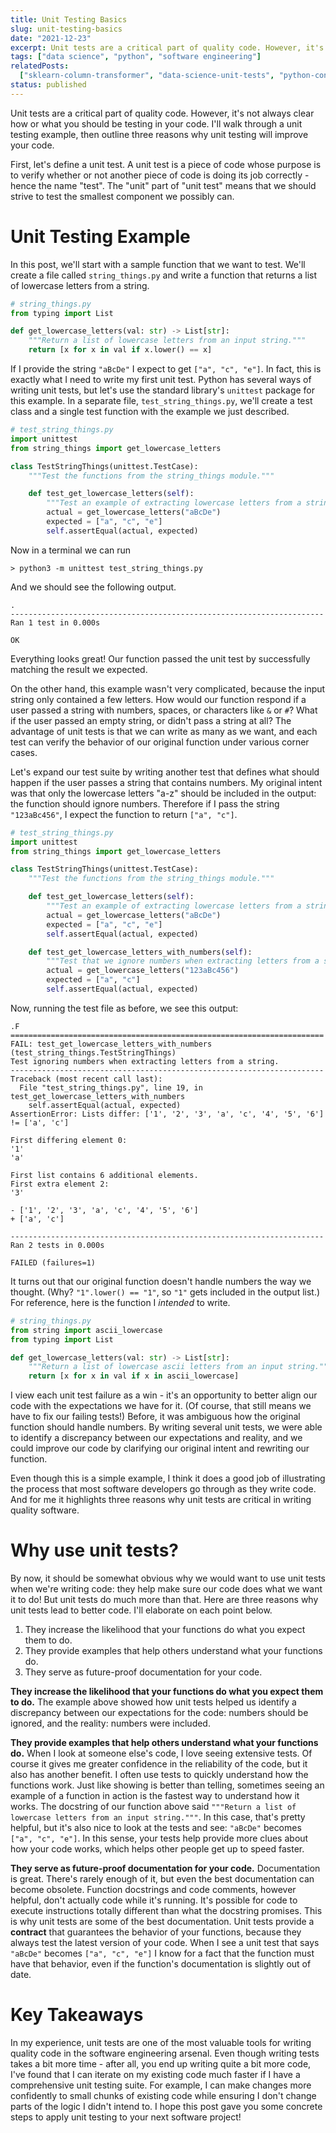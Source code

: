 ```yaml
---
title: Unit Testing Basics
slug: unit-testing-basics
date: "2021-12-23"
excerpt: Unit tests are a critical part of quality code. However, it's not always clear how or what you should be testing in your code. I'll walk through a unit testing example, then outline three reasons why I think unit testing will improve your code.
tags: ["data science", "python", "software engineering"]
relatedPosts:
  ["sklearn-column-transformer", "data-science-unit-tests", "python-container-classes"]
status: published
---
```


Unit tests are a critical part of quality code. However, it's not always clear how or what you should be testing in your code. I'll walk through a unit testing example, then outline three reasons why unit testing will improve your code.

First, let's define a unit test. A unit test is a piece of code whose purpose is to verify whether or not another piece of code is doing its job correctly - hence the name "test". The "unit" part of "unit test" means that we should strive to test the smallest component we possibly can.

# Unit Testing Example

In this post, we'll start with a sample function that we want to test. We'll create a file called `string_things.py` and write a function that returns a list of lowercase letters from a string.

```python
# string_things.py
from typing import List

def get_lowercase_letters(val: str) -> List[str]:
    """Return a list of lowercase letters from an input string."""
    return [x for x in val if x.lower() == x]
```

If I provide the string `"aBcDe"` I expect to get `["a", "c", "e"]`. In fact, this is exactly what I need to write my first unit test. Python has several ways of writing unit tests, but let's use the standard library's `unittest` package for this example. In a separate file, `test_string_things.py`, we'll create a test class and a single test function with the example we just described.

```python
# test_string_things.py
import unittest
from string_things import get_lowercase_letters

class TestStringThings(unittest.TestCase):
    """Test the functions from the string_things module."""

    def test_get_lowercase_letters(self):
        """Test an example of extracting lowercase letters from a string."""
        actual = get_lowercase_letters("aBcDe")
        expected = ["a", "c", "e"]
        self.assertEqual(actual, expected)
```

Now in a terminal we can run

```console
> python3 -m unittest test_string_things.py
```

And we should see the following output.

```console
.
----------------------------------------------------------------------
Ran 1 test in 0.000s

OK
```

Everything looks great! Our function passed the unit test by successfully matching the result we expected.

On the other hand, this example wasn't very complicated, because the input string only contained a few letters. How would our function respond if a user passed a string with numbers, spaces, or characters like `&` or `#`? What if the user passed an empty string, or didn't pass a string at all? The advantage of unit tests is that we can write as many as we want, and each test can verify the behavior of our original function under various corner cases.

Let's expand our test suite by writing another test that defines what should happen if the user passes a string that contains numbers. My original intent was that only the lowercase letters "a-z" should be included in the output: the function should ignore numbers. Therefore if I pass the string `"123aBc456"`, I expect the function to return `["a", "c"]`.

```python
# test_string_things.py
import unittest
from string_things import get_lowercase_letters

class TestStringThings(unittest.TestCase):
    """Test the functions from the string_things module."""

    def test_get_lowercase_letters(self):
        """Test an example of extracting lowercase letters from a string."""
        actual = get_lowercase_letters("aBcDe")
        expected = ["a", "c", "e"]
        self.assertEqual(actual, expected)

    def test_get_lowercase_letters_with_numbers(self):
        """Test that we ignore numbers when extracting letters from a string."""
        actual = get_lowercase_letters("123aBc456")
        expected = ["a", "c"]
        self.assertEqual(actual, expected)
```

Now, running the test file as before, we see this output:

```console
.F
======================================================================
FAIL: test_get_lowercase_letters_with_numbers (test_string_things.TestStringThings)
Test ignoring numbers when extracting letters from a string.
----------------------------------------------------------------------
Traceback (most recent call last):
  File "test_string_things.py", line 19, in test_get_lowercase_letters_with_numbers
    self.assertEqual(actual, expected)
AssertionError: Lists differ: ['1', '2', '3', 'a', 'c', '4', '5', '6'] != ['a', 'c']

First differing element 0:
'1'
'a'

First list contains 6 additional elements.
First extra element 2:
'3'

- ['1', '2', '3', 'a', 'c', '4', '5', '6']
+ ['a', 'c']

----------------------------------------------------------------------
Ran 2 tests in 0.000s

FAILED (failures=1)
```

It turns out that our original function doesn't handle numbers the way we thought. (Why? `"1".lower() == "1"`, so `"1"` gets included in the output list.) For reference, here is the function I _intended_ to write.

```python
# string_things.py
from string import ascii_lowercase
from typing import List

def get_lowercase_letters(val: str) -> List[str]:
    """Return a list of lowercase ascii letters from an input string."""
    return [x for x in val if x in ascii_lowercase]
```

I view each unit test failure as a win - it's an opportunity to better align our code with the expectations we have for it. (Of course, that still means we have to fix our failing tests!) Before, it was ambiguous how the original function should handle numbers. By writing several unit tests, we were able to identify a discrepancy between our expectations and reality, and we could improve our code by clarifying our original intent and rewriting our function.

Even though this is a simple example, I think it does a good job of illustrating the process that most software developers go through as they write code. And for me it highlights three reasons why unit tests are critical in writing quality software.

# Why use unit tests?

By now, it should be somewhat obvious why we would want to use unit tests when we're writing code: they help make sure our code does what we want it to do! But unit tests do much more than that. Here are three reasons why unit tests lead to better code. I'll elaborate on each point below.

1. They increase the likelihood that your functions do what you expect them to do.
2. They provide examples that help others understand what your functions do.
3. They serve as future-proof documentation for your code.

<strong>They increase the likelihood that your functions do what you expect them to do.</strong> The example above showed how unit tests helped us identify a discrepancy between our expectations for the code: numbers should be ignored, and the reality: numbers were included.

<strong>They provide examples that help others understand what your functions do.</strong> When I look at someone else's code, I love seeing extensive tests. Of course it gives me greater confidence in the reliability of the code, but it also has another benefit. I often use tests to quickly understand how the functions work. Just like showing is better than telling, sometimes seeing an example of a function in action is the fastest way to understand how it works. The docstring of our function above said `"""Return a list of lowercase letters from an input string."""`. In this case, that's pretty helpful, but it's also nice to look at the tests and see: `"aBcDe"` becomes `["a", "c", "e"]`. In this sense, your tests help provide more clues about how your code works, which helps other people get up to speed faster.

<strong>They serve as future-proof documentation for your code.</strong> Documentation is great. There's rarely enough of it, but even the best documentation can become obsolete. Function docstrings and code comments, however helpful, don't actually code while it's running. It's possible for code to execute instructions totally different than what the docstring promises. This is why unit tests are some of the best documentation. Unit tests provide a <strong>contract</strong> that guarantees the behavior of your functions, because they always test the latest version of your code. When I see a unit test that says `"aBcDe"` becomes `["a", "c", "e"]` I know for a fact that the function must have that behavior, even if the function's documentation is slightly out of date.

# Key Takeaways

In my experience, unit tests are one of the most valuable tools for writing quality code in the software engineering arsenal. Even though writing tests takes a bit more time - after all, you end up writing quite a bit more code, I've found that I can iterate on my existing code much faster if I have a comprehensive unit testing suite. For example, I can make changes more confidently to small chunks of existing code while ensuring I don't change parts of the logic I didn't intend to. I hope this post gave you some concrete steps to apply unit testing to your next software project!
